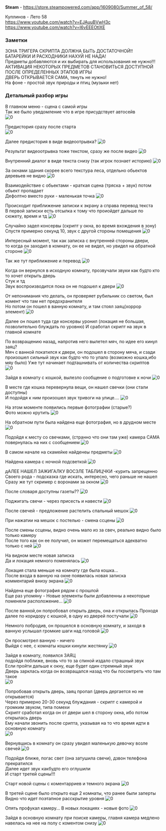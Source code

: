 __Steam__ - https://store.steampowered.com/app/1609080/Summer_of_58/

Куплинов - Лето 58  
https://www.youtube.com/watch?v=EJAuuBVwH3c  
https://www.youtube.com/watch?v=I6vEEEOtlXE  

### Заметки
ЗОНА ТРИГЕРА СКРИПТА ДОЛЖНА БЫТЬ ДОСТАТОЧНОЙ!!  
БАТАРЕЙКИ И РАСХОДНИКИ НАХУЙ НЕ НАДА!  
Предметы добавляются и их выбирать для использования не нужно!!!  
АКТИВАЦИЯ НЕКОТОРЫХ ПРЕДМЕТОВ СТАНОВИТЬСЯ ДОСТУПНОЙ ПОСЛЕ ОПРЕДЕЛЕННЫХ ЭТАПОВ ИГРЫ  
ДВЕРЬ ОТКРЫВАЕТСЯ САМА, тянуть не нужно!  
На фоне - простой звук природы и птиц  (музыки нет)  
### Детальный разбор игры  

В главном меню - сцена с самой игры  
Так же было уведомление что в игре присудствует автосейв  
![0](img/image.png)  

Предистория сразу после старта  
![0](img/image1.png)  

Далее предистория в виде видеоотрывка?
![0](img/image2.png)  

Результат видеоотрывка тоже текстом, сразу же после видео
![0](img/image3.png)  

Внутренний диалог в виде текста снизу (так игрок познает историю)
![0](img/image4.png)  

За окнами здания скорее всего текстура леса, отдельно обьектов деревьев не видно
![0](img/image5.png)  

Взаимодействие с обьектами - краткая сцена (тряска + звук) потом обьект пропадает  
Дефолтно вместо руки - маленькая точка
![0](img/image6.png)  

Происходит приближение записки к экрану а справа перевод текста  
В первой записки есть отсылка к тому что проиойдет дальше по сюжету, время и тд
![0](img/image7.png)  

Случайно задел консервы (скрипт у окна, во время вхождения в зону)  
Спустя примерно секунд 10, звук с другой стороны помещения
![0](img/image8.png)  

Интересный момент, так как записка с внутренней стороны двери,  
то когда он заходил в комнату, он ее не видел, но увидел на обратной стороне
![0](img/image9.png)  

Так же тут приближение и перевод
![0](img/image10.png)  

Когда он вернулся в исходную комнату, прозвучали звуки как будто кто то хочет открыть дверь  
Стук и тд  
Звук воспроизводится пока он не подошел к двери
![0](img/image11.png)  

От непонимания что делать, он проверяет рубильник со светом, был комент что там нет предохранителя  
Но потом он пошел в ванную комнату, и там стоял заяц(хоррор элемент)
![0](img/image12.png)  

Далее он пошел туда где консервы уронил (локация не большая, позволительно блуждать по уровню)
И сработал скрипт на звук в главной комнате

По возвращению назад, напротив него вылетел мяч, по идее его кинул заяц?  
Мяч с ванной покатился к двери, он подошел в сторону мяча, и сзади произошел сильный звук как будто что то упало (возможно кошка,ибо мяу было)
Уже тут начинает подташнивать от количества скриптов  
![0](img/image13.png)  

Зайдя в комнату с кошкой, вылезло сообщение о подготовке к ночи
![0](img/image14.png)  

В месте где кошка перевернула вещи, он нашел свечки (они стали доступны)  
И подойдя к ним произошел звук тривоги на улице....
![0](img/image15.png) 

На этом моменте появились первые фотографии (старые?)  
Фото можно крутить
![0](img/image16.png)  

На обратном пути была найдена еще фотография, но в друдном месте
![0](img/image17.png)  

Подойдя к месту со свечками, (странно что они там уже) камера САМА повернулась на них с сообщением
![0](img/image18.png)  

В самом начале на скамейке найденеы предметы
![0](img/image19.png)  

Найдена камера с ночной подсветкой
![0](img/image20.png)  

дАЛЕЕ НАШЕЛ ЗАЖИГАЛКУ ВОСЗЛЕ ТАБЛИЦЧКИ -курить запрещенно  
Своего рода - подсказка где искать, интересно, чего раньше не нашел  
Сразу же тут скример с воронами за окном
![0](img/image21.png)  

После словаря доступны газеты?? 
![0](img/image22.png)  

Поджигать свечи - через присесть и навести
![0](img/image23.png)  

После свечей - предложение растелить спальный мешок
![0](img/image24.png)  

При нажатии на мешок с постелью - смена ссцены
![0](img/image25.png)  

После смены ссцены, видно очень мало из за свеч, реально видно было только камеру  
После того как он ее получил, он может перемещаться адекватно только с ней
![0](img/image26.png)  

На видном месте новая записка  
Да и локация немного поменялась
![0](img/image27.png)  

Локация стала меньше на комнату где была кошка...  
После входа в ванную на окне появилась новая записка  
комментарий внизу экрана
![0](img/image28.png)

Найдена еще фотография рядом с прошлой  
Еще раз упомяну - Новые элементы были добавленны а некоторые поменяли расположение...
![0](img/image29.png)  

После ванной,он попробовал открыть дверь, она и открылась
Проходя далее по коридору с кошкой, в одну из дверей постучали
![0](img/image30.png)  

Немного побродив, он прошелся в основную комнату, и заходя в ванную услышал громкие шаги над головой
![0](img/image31.png)  

Он просмотрел ванную - ничего  
Выйдя с нее, с комнаты кошки кинули жестянку
![0](img/image32.png)  

Зайдя в комнату, появился ЗАЯЦ  
подойдя поближе, вновь что то за спиной издало страшный звук  
Если пройти дальше к окну, еще будет один стремный звук  
Дверь зарклась когда он возвращался назад что бы посомтреть что там такое  
![0](img/image33.png)  

Попробовав открыть дверь, заяц пропал (дверь дергается но не открывается)  
Через примерно 20-30 секунд блуждания - скрипт с камерой и громким звуком, типа помехи  
Скрипт сработал когда он от двери шел в сторону окна, ибо потом открылась дверь  
Ему начали звонить после срипта, указывая на то что время идти в основную комнату  
![0](img/image34.png)  

Вернувшись в комнату он сразу увидел маленькую девочку возле свечей
![0](img/image35.png)  

Подойдя ближе, погас свет (она затушила свечи), дзвон телефона прекратился  
Далее идет звук какбудто его оглушили  
И старт третей сцены!!!  

Старт новой сцены с коментарриев и темного экрана
![0](img/image36.png)  

В третей сцене было открыто еще 2 комнаты, что ранее были заперты  
Видно что идет поэтапное расскрытие уровня
![0](img/image37.png)  

Опять профукал камеру...
В новых локациях - новые фото
![0](img/image38.png)  

Зайдя в основную комнату при поиске камеры, главня камера медлено навелась на нее на полу с коментом снизу
![0](img/image39.png) 

